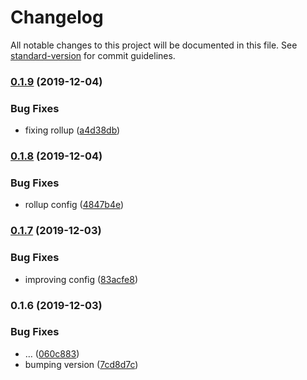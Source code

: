 # Changelog

All notable changes to this project will be documented in this file. See [standard-version](https://github.com/conventional-changelog/standard-version) for commit guidelines.

### [0.1.9](https://github.com/alvaroraminelli/akala-design/compare/v0.1.8...v0.1.9) (2019-12-04)


### Bug Fixes

* fixing rollup ([a4d38db](https://github.com/alvaroraminelli/akala-design/commit/a4d38dbb6e9ef1270bcc9363b3ba52c29297a035))

### [0.1.8](https://github.com/alvaroraminelli/akala-design/compare/v0.1.7...v0.1.8) (2019-12-04)


### Bug Fixes

* rollup config ([4847b4e](https://github.com/alvaroraminelli/akala-design/commit/4847b4e8a9e03e22aa8590e541cb7bcd373d9c2b))

### [0.1.7](https://github.com/alvaroraminelli/akala-design/compare/v0.1.6...v0.1.7) (2019-12-03)


### Bug Fixes

* improving config ([83acfe8](https://github.com/alvaroraminelli/akala-design/commit/83acfe894415ba7e0af7b812aca1722a474943d7))

### 0.1.6 (2019-12-03)


### Bug Fixes

* … ([060c883](https://github.com/alvaroraminelli/akala-design/commit/060c88342641e75bd3d384753168939e0e3493d1))
* bumping version ([7cd8d7c](https://github.com/alvaroraminelli/akala-design/commit/7cd8d7cf5a66bdf6039b8b6adb322d5438939400))
